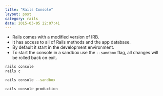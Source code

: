```yaml
---
title: "Rails Console" 
layout: post
category: rails
date: 2015-03-05 22:07:41 
---
```


- Rails comes with a modified version of IRB.
- It has access to all of Rails methods and the app database.
- By default it start in the development environment.
- To start the console in a sandbox use the `--sandbox` flag, all changes will be rolled back on exit.

```bash
rails console
rails c
```

```bash
rails console --sandbox
```

```bash
rails console production
```